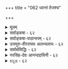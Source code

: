 +++
title = "062 ध्वान्तं तेजश्च"

+++
<details><summary>मूलम्</summary>

ध्वान्तं तेजश्च नासीदिति मुनिभिरुपाख्यायि संवर्तवार्ता भावाभावौ निषेद्धुं तदुभयविधिवद्व्याहतत्वादशक्यम् ।  
अन्तर्यन्तुश्च तेजस्सहपठिततमो देह इत्यामनन्ति स्याच्चाभावोऽपि भावान्तरमतिमथने वक्ष्यमाणक्रमेण ॥ ६२ ॥
</details>

<details><summary>सर्वाङ्कषा - ६२</summary>

तमसः अभावरूपत्वे श्रुतिविरोधमप्याह – ध्वान्तमित्यादि । **ध्वान्तं** = तमः तेजश्च नासीत् इति **संवर्तवार्ता** = प्रलयवर्णना मुनिभिः **उपाख्यायि** = अभ्यधायि । ' नासीत् तमः ज्योतिरभूत्' इति हि प्रलयवर्णना दृश्यते पुराणादौ । तमोऽपि नासीत्, ज्योतिरपि नाभूदिति खलूच्यते । यदि तेजोभावस्तमः, तर्हि 'ज्योतिः नाभूत्' इत्येव वक्तव्यम् । 'तमोऽपि नासीत्' इति प्रत्येकं तमसोऽपि निषेधात्, ज्योत्यभावातिरिक्तं तम इति सिध्यति । अस्तु ऋषिवचनम् । किमायातं तावतेत्यत्र तदुपपादयति - भावाभावाविति । भावाभावौ, तदुभयविधिवत् **व्याहतत्वात्** = पदार्थयोः तत्तदभावरूपत्वेन, उभयोः विधिः यथा व्याहतत्वात् न संभवति, तथा उभयनिषेधोऽपि, व्याहतत्वात्, **निषेद्धुम्** = निषेद्धुमपि अशक्यम् । ययोः विरोधः नियतः, तयोर्मध्ये एकस्य निषेधे, अन्यः स्वयमेवागच्छेत् । उभयोर्निषेधस्तु वक्तुमशक्य एव । यथा आलोकतमसोः । आलोकस्य निषेधे, तमः तत्र स्यादेव । तमसः निषेधे, आलोकस्तत्र स्यादेव । 'आलोकोऽपि नास्ति, तमोऽपि नास्ति' इति तु कदापि न वक्तुं शक्यम् । तदुभयनिषेधोऽपि तदुभयविधिवत् 'आलोकोऽ प्यस्ति', 'तमोऽ-' प्यस्ति' इतिवत् व्याहत एव । श्रुतिरपि तमसो द्रव्यत्वे प्रमाणमित्याह - तेजस्सहपठिततमः **अन्तर्यन्तुः** = अन्तर्यामिणः परमात्मनः देहः इत्यामनन्ति वेदाः । 'यस्य तेजः शरीरम्' इत्यनेन साकमेव ' यस्य तमश्शरीरम्' इत्यप्यन्तर्यामिब्राह्मणे श्रूयते । तेन तेजोवदेव तमोऽपि द्रव्यान्तरमिति स्पष्टम् । वस्तुतस्तु नास्माभिराग्रहात् तमसः द्रव्यत्वं साध्यते, वस्तुस्थितिकथनमिदमित्याह – स्याच्चेत्यादि । **च** = किञ्च **अतिमथने** = कूलंकषविचारे, **वक्ष्यमाणक्रमेण** = अद्रव्यसरान्ते ( श्लो. 129) 'सोऽभावो यः' इत्यादि क्रमेण अभावोऽपि भावान्तरमेव स्यात्, न त्वतिरिक्त इति तेजोभावोऽपि द्रव्यान्तररूप एव । नीलरूपप्रतीत्या, तेजोऽभावः पृथिवीरूपे पर्यवस्यतीति तमः पृथिवी । अत्र वक्तव्यं पूर्वश्लोक एवोक्तम् । शिष्टं तु अभावविचारे ॥ 

"

[[114]]

[भूगोलपरीक्षा] 

63. तिष्ठत्युर्वी भचक्रं पवनरयवशात् भ्राम्यतीत्युक्तमाप्तैः 

भ्रान्तैः क्लृप्तं त्रिलोकीभ्रमणमिह तथा मेदिनीभ्रान्तिपातौ । तद्भान्तौ प्राक्प्रतीचोः प्रसजति पतने पत्रिणोस्तारतम्यम्, 

पाते गुर्व्यास्तु तस्याः प्रलघु दिवि समुत्क्षिप्तमेनां न यायात् ॥63॥ 

अत्रेदमप्यतिगाढमवधेयम् - प्रकृतिवाचकतमः पदस्यार्थः न कस्याप्यनुभवगोचरः, अव्यक्तत्वादेव। लोके यदुच्यते ' नीलं तमः' इति तु न प्रकृतिविषयकम्, प्रकृतौ नीलरूपाभावात् । अतो लोके तमः पदम् अन्धकारपर्यायम् । अन्धकारो नाम कः ? इति विचारे, सूर्यास्तमयानन्तरमेव तमोऽनुभवात्, गोलाकाराया भूमेः पाश्र्वान्तरे सूर्यस्य गमनात् भूमेः छायैवान्धकारः । यदि सूर्योऽपि कदाचित्क्षीयेत, तदा भूमेः छायाया अपि न प्रसक्तिः । तेजसः आवरणे हि छाया । यदा तेजोऽपि शान्तं भवति, तदानीं छायाया न हि प्रसक्तिः । तदा हि, मध्यावारकस्य पार्श्वद्वयमप्येकरूपमेव खलु भायात् । तदा तस्य नाम किम् ? प्रकारान्तरेणापि चिन्त्यताम् । गृहान्तर्गाढान्धकारेऽपवरके यदा दीपमारोपयामः, तदा प्रकाशोऽपवरकं व्याप्नोति । तत्र यदि कञ्चन दारुखण्डं मध्ये स्थापयामः, तदा तद्दारुखण्डस्यैकपार्श्वे दीपालोकः, पार्श्वान्तरे दारुखण्डच्छाया च सुस्पष्टमीक्षितुं शक्यते । यदा च दीपमवरोपयामः, तदा दारुखण्डस्य पार्श्वद्वयमप्येकरूपमेव दृश्येत । तदा छाया कुत्र गता ? एवमेव सूर्येऽस्तं गते भूमेश्छाया रात्रिरुच्यते । सूर्य एव कदाचिन्नष्टे, अहः कदा? रात्रिः कदा? एतत्कालदृष्ट्यैव, प्रलयकाले तमो नासीत्, ज्योतिरपि नासीदित्युच्यते । बृहदारण्यके जनकयाज्ञवल्क्यसंवादे ‘किंज्योतिरयं पुरुषः' (बृ.6-3-2) इत्युपक्रम्य 'अस्तमित आदित्ये याज्ञवल्क्य चन्द्रमस्यस्तमिते, शान्तेऽग्नौ, शान्तायां वाचि किंज्योतिरेवायं पुरुषः' इति प्रश्नः, 'आत्मैवास्य ज्योतिः ' इत्युत्तरं च कियत्सुन्दरमवर्णीति दृष्ट्वाऽऽनन्दितव्यं मनीषिभिरित्युपरम्यते ॥ ६२ ॥
</details>


<details><summary>सर्वाङ्कषा-पाठान्तरम् - ६२</summary>

तमसः अभावरूपत्वे श्रुतिविरोधमप्याह - ध्वान्तमित्यादि । ध्वान्तं = तमः तेजश्च नासीत्‌ इति संवर्तवार्ता = प्रलयवर्णना मुनिभिः उपाख्यायि = अभ्यधायि । 'नासीत्‌ तमः ज्योतिरभूत्‌' इति हि प्रलयवर्णना दृष्यते पुराणादौ । तमोऽपि नासीत्‌, ज्योतिरपि नाभूदिति खलुच्यते । यदि तेजोभावस्तमः, तर्हि 'ज्योतिः नाभूत्‌' इत्येव वक्तव्यम्‌ । 'तमोऽपि नासीत्‌' इति प्रत्येकं तमसोऽपि निषेधात्‌, ज्योत्यभावातिरिक्तं तम इति सिध्यति । अस्तु ऋषिवचनम्‌ । किमायातं तावतेत्यत्र तदुपपादयति - भावाभावाविति । भावाभावौ, तदुभयविधिवत्‌ व्याहतत्वात्‌ = पदार्थयोः तत्तदभावरूपत्वेन, उभयोः विधिः यथा व्याहतत्वात्‌ न संभवति, तथा उभयनिषेधोऽपि, व्याहतत्वात्‌, निषेद्धुम्‌ = निषेद्धमपि अशक्यम्‌ । ययोः विरोधः नियतः, तयोर्मध्ये एकस्य निषेधे, अन्यः स्वयमेवागच्छेत्‌ । उभयोर्निषेधस्तु वक्तुमशक्य एव । यथा आलोकतमसोः । आलोकस्य निषधे, तमः तत्र स्यादेव । तमसः निषेधे, आलोकस्तत्र स्यादेव । 'आलोकोऽपि नास्ति, तमोऽपि नास्ति' इति तु कदापि न वक्तुं शक्यम्‌ । तदुभयनिषेधोऽपि तदुभयविधिवत्‌' आलोकोऽ प्यस्ति', 'तमोऽप्यस्ति' इतिवत्‌ व्याहत एव । श्रुतिरपि तमसो द्रव्यत्वे प्रमाणमित्याह - तेजस्सहपठिततमः अन्तर्यन्तुः = अन्तर्यामिणः परमात्मनः देहः इत्यामनन्ति वेदाः । 'यस्य तेजः शरीरम्‌' इत्यनेन साकमेव 'यस्य तमश्शरीरम्‌' इत्यप्यन्तर्यामिब्राह्मणे श्रूयते । तेन तेजोवदेव तमोऽपि द्रव्यान्तरमिति स्पष्टम्‌ । वस्तुतस्तु नास्माभिराग्रहात्‌ तमसः द्रव्यत्वं साध्यते, वस्तुस्थितिकथनमिदमित्याह - स्याच्चेत्यादि । च = किञ्च अतिमथने = कूलंकषविचारे, वक्ष्यमाणक्रमेण = अद्रव्यसरान्ते (श्लो.१२९) 'सोऽभावो यः' इत्यादि क्रमेण अभावोऽपि भावान्तरमेव स्यात्‌, न त्वतिरिक्त इति तेजोभावोऽपि द्रव्यान्तररूप एव । नीलरूपप्रतीत्या, तेजोऽभावः पृथिवीरूपे पर्यवस्यतीति तमः पृथिवी । अत्र वक्तव्यं पूर्वश्लोक एवोक्तम्‌ । शिष्टं तु अभावविचारे ॥ अत्रेदमप्यतिगाढमवधेयम्‌ - प्रकृतिवाचकतमः पदस्यार्थः न कस्याप्यनुभवगोचरः , अव्यक्तत्वादेव । लोके यदुच्यते 'नीलं तमः' इति तु न प्रकृतिविषयकम्‌, प्रकृतौ नीलरूपाभावात्‌ । अतो लोके तमःपदम्‌ । अन्धकारपर्यायम्‌ । अन्धकारो नाम कः? इति विचारे, सूर्यास्तमयानन्तरमेव तमोऽनुभवात्‌, गोलाकाराया भूमेः पार्श्वान्तरे सूर्यस्य गमनात्‌ भूमेः छायैवान्धकारः । यदि सूर्योऽपि कदाचित्क्षीयेत, तदा भूमेः छायाया अपि न प्रसक्तिः । तेजसः आवरणे हि छाया । यदा तेजोऽपि शान्तं भवति, तदानीं छायाया न हि प्रसक्तिः । तदा हि, मध्यावारकस्य पार्श्वद्वयमप्येकरूपमेव खलु भायात्‌ । तदा तस्य नाम किम्‌? प्रकारान्तरेणापि चिन्त्यताम्‌ । गृहान्तर्गाढान्धकारेऽपवरके यदा दीपमारोपयामः, तदा प्रकाशोऽपवरकं व्याप्नोति । तत्र यदि कञ्चन दारुखण्डं मध्ये स्थापयामः, तदा तद्दारुखण्डस्यैकपार्श्वे दीपालोकः, पार्श्वान्तरे दारुखण्डच्छाया च सुस्पष्टमीक्षितुं शक्यते । यदा च दीपमवरोपयामः, तदा दारुखण्डस्य पार्श्वद्वयमप्येकरूपमेव दृश्येत । तदा छाया कुत्र गता? एवमेव सूर्येऽस्तं गते भूमेश्छाया रात्रिरुच्यते । सूर्य एव कदाचिन्नष्टे, अहः कदा? रात्रिःकदा? एतत्कालदृष्ट्यैव, प्रलयकाले तमो नासीत्‌, ज्योतिरपि नासीदित्युच्यते । बृहदारण्यके जनकयाज्ञवल्क्यसंवादे 'किंज्योतिरयं पुरुषः' (बृ.६-३-२) इत्युपक्रम्य 'अस्तमित आदित्ये याज्ञवल्क्य चन्द्रमस्यस्तमिते, शान्तेऽग्नौ, शान्तायां वाचि किंज्योतिरेवायं पुरुषः' इति प्रश्नः, 'आत्मैवास्य ज्योतिः' इत्युत्तरं च कियत्सुन्दरमवर्णीति दृष्ट्वाऽऽनन्दितव्यं मनीषिभिरित्युपरम्यते ॥ ६२ ॥
</details>


<details><summary>उत्तमूरु-वीरराघवः अलभ्यलाभः - ६२</summary>

संवर्तवार्ता - प्रलयवृत्तम् । भावाभावाविति । आलोकाभावस्तम इति पक्षेऽयं दोष इति भावः । भावाभावौ निषेद्धुमशक्यम् । तुमुन् अत्र केवलभावार्थे । निषेधोऽशक्य इत्यर्थः । एकदा एकत्र भावाभावयोरस्तित्ववत् नास्तित्वमपि दुर्वचमिति । ननु तस्य तदभावेनेव तदभावव्याप्येनापि सह विरोध एव । एवञ्च यत्र तमः तत्नालोकाभाव इति तमसोऽभावव्याप्यत्यात् आलोकस्य तमसश्च विरोधे अलोकाभावतमोभावयोरपि विरोध एवेति चेत् - व्याप्ये सति व्यापकेनावश्यं भाव्यम् । भावे सति अभावेन न भाव्यमित्येव नियमः । आलोकाभावे तमोऽभावे च साहित्यं तेन कथं वार्यत इति । वस्तुतः सिद्धान्ते तमसः आलोकाभावव्याप्यत्वमपि नास्ति । आलोकेनाभिभवस्य प्रागुक्तेः । तथा च तमो द्रव्यं पार्थिवं सर्वव्यापि । मध्ये मध्ये आलोकप्रवेशे तदभिभूयत इति न तदातदा पृथगनेकतमोद्रव्योत्पत्तिविनाशादिकमिति ध्येयम् । एतावत्पर्यन्तं भावातिरिक्ताभावाभ्युपगमेन वादः प्रवृत्तः; वस्तुतो न तदुत्थानमित्याह स्याच्चेति चतुर्थपादेन ॥ ६२ ॥
</details>


<details><summary>सर्वार्थसिद्धिः - ६२</summary>

आलोकाभावपक्षस्यागमवैगुण्यमाह - ध्वान्तमिति ॥ अर्थोपादानमेतत् - शब्दस्तु "नासीत्तमो ज्योतिरभून्न चान्यदिति । कथमस्य प्रकृतविरोधित्वमित्यत्राह - भावाभावाविति । न हि कस्यचिदेकदैकत्र भावाभावाविधिश्शक्यते ; तद्वदुभयनिषेधोऽप्यशक्यः । अन्तत उभयनिषेधस्य उभयविधिविश्रमणेन व्याघातादिति भावः ॥ ६२ ॥ इति तमस आलोकाभावमात्रत्वभङ्गः ॥
</details>


<details><summary>नरसिंह-देवः आनन्ददायिनी - ६२</summary>

प्रसङ्गसंगतिमा(पूर्वसंगत्याऽऽ)ह - आलोकाभावस्येति । मूलस्यायमर्थः - मुनिभिः - पौराणिकैः 'नासीत्तमो ज्योतिरभून्न चान्यत्' इत्यत्र तमस्तेजश्च नासीदिति । संवर्तवार्ता - प्रलयवचनम् । एकस्मिन् काले भावाभावविधिवन्निषेधोऽप्यशक्यः । शक्यमिति विभक्तिप्रतिरूपकमव्ययमिति न विशेष्यनिघ्नतेति केचित् । अपरे तु - 'निषेद्धुं व्याहतत्वादशक्यम्' इति भिन्नं वाक्यम् । तत्किमित्यपेक्षायां भावाभावावित्यपरं वाक्यम् । अत एव महाभाष्ये पस्पशायां श्वमांसादिभिरपि क्षुदुपहन्तुं शक्यमित्यत्र कैयटः - उपहन्तुं शक्यं इत्येकं वाक्यम् । तत्किमित्यपेक्षायां क्षुदित्यपरम्; तथा च सामान्ये नपुंसकत्वमेकवचनत्वं चेति वदन्ति । वस्तुतस्तु (अन्येतु) -भावाभावाविति तुमुन्नन्तकर्म । कृदन्तत्वेऽप्यव्ययत्वान्न षष्ठी । तथा च तुमुन्नन्तार्थ एव प्रधानमिति तत्रैव विधेयाशक्यत्वान्वये भावाभावनिषेधनमशक्यमिति(वाक्यार्थः) पर्यवस्यति । तुमुनोऽव्ययत्वेन कॢीबत्वं चाशक्यमित्यस्योपपन्नमिति ध्येयम् । अन्तर्यन्तुः - अन्तर्यामिणः । देहैः 'यस्यात्मा शरीरम्' 'यस्य तमश्शरीरम्' इत्यादिभिः सहपठितो ध्वान्तो देह इत्यामनन्ति - निश्चिन्वन्ति । निर्बन्धेन तेजोऽभाव इति पक्षेऽपि भाव एव सः । तत्र हेतुः वक्ष्यमाणक्रमेणेति ॥ ६२ ॥  
तमस आलोकाभावमात्रत्वभङ्गः
</details>


<details><summary>ಕನ್ನಡ - ६२</summary>

तमस्सु अभावरूपवल्लवॆन्नुवुदक्कॆ श्रुतियू प्रमाणवॆन्दु हेळुत्तारॆ. ध्वान्तं नासीत्, तेजश्च नासीत् इति मुनिभिः संवर्तवार्ता उपाख्यायि कत्तलू इरलिल्ल, बॆळकू इरलिल्ल ऎन्दु ऋषिगळिन्द प्रळयद कथॆ वर्णितवागिदॆ. व्याहतात् भावाभाव तदुभयविधिवत् निषेद्दु, अशक्य-असङ्गतवागु वुदरिन्द भाव मत्तु अभाव ऎरडन्नू प्रतिपादिसलशक्यवागुवन्तॆ आ ऎरडन्नु निषेधिसलू शक्यविल्ल. 'घटविल्ल' ऎन्दरॆ 'घटभाव इदे? ऎन्दागुत्तदॆ. इवॆरडू परस्पर विरुद्धवाद्दरिन्द ऒन्दु इदॆ ऎन्दरॆ मत्तॊन्दु इल्ल ऎम्बुदु सिद्ध. इवॆरडन्नू इदॆ, अथवा इल्ल ऎन्दुहेळलू साध्यविल्ल. हागॆ तमस्सु तेजस्सिन अभावरूपवादरॆ, तेजस्सिल्ल ऎन्दाग तमस्सु इदॆ ऎन्दर्थवागुत्तदॆ. आदरॆ 'नासीत् तमो न ज्योतिरभूत्' ऎन्दु हेळिरुवुदरिन्द इवॆरडू स्वतन्त्रवाद बेरॆ बेरॆ द्रव्यगळॆं बुदु स्पष्टवागुत्तवॆ. अन्वर्यनु

अन्वर्यन्तु- तेजस्सहपठिततमश्च देह

इति

आमनन्ति-अन्वर्यामियाद नारायणनिगॆ तेजस्सिनॊन्दिगॆ तमन्नू सह शरीरवॆन्दु वेददल्लि 'यस्य तेजश्वरं यस्य तमशरीरं ऎन्दुहेळिद्दारॆ. इवॆल्लवू वृथाचर्चॆये, वास्तविकवागि हेळुवुदादरॆ

नक्षमाणक्रमेण अतिमथने अभावोऽसि भावान्तरञ्चस्मात् मुन्दॆ अद्रव्यसरद कॊनॆयल्लि हेळिरुवरीतियल्लि सूक्ष्मवागि विमर्शिसिदरॆ ऒन्दुवस्तुविन अभाव मत्तॊन्दुरीतियल्लि भावरूपवे आगुत्तदॆ. आद्दरिन्द ऒन्दन्नु इल्ल' ऎन्दु निषेध माडिद मात्रक्कॆ वस्तुतत्त्वपूर्ण वागुवुदिल्ल. अल्लिपूरकवागि मत्तॊन्दन्नु उळिसलेबेकु. आद्दरिन्द तेजस्सु इल्ल ऎन्दमात्रक्कॆ व्यवहार मुगियुवुदिल्ल. मत्तॊन्दर इरुविकॆयन्नु अल्लि हेळले बेकु. अदे कत्तलु आथवा तमस्सु. आद्दरिन्द तमस्सु केवल अभाव रूपवल्ल, पार्थिव द्रव्यवे ॥६२॥
</details>
